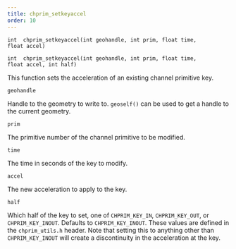 ```yaml
---
title: chprim_setkeyaccel
order: 10
---
```

`int  chprim_setkeyaccel(int geohandle, int prim, float time, float accel)`

`int  chprim_setkeyaccel(int geohandle, int prim, float time, float accel, int half)`

This function sets the acceleration of an existing channel primitive key.

`geohandle`

Handle to the geometry to write to. `geoself()` can be used to get a handle to the current geometry.

`prim`

The primitive number of the channel primitive to be modified.

`time`

The time in seconds of the key to modify.

`accel`

The new acceleration to apply to the key.

`half`

Which half of the key to set, one of `CHPRIM_KEY_IN`, `CHPRIM_KEY_OUT`, or `CHPRIM_KEY_INOUT`. Defaults to `CHPRIM_KEY_INOUT`.
These values are defined in the `chprim_utils.h` header.
Note that setting this to anything other than `CHPRIM_KEY_INOUT` will create a discontinuity in the acceleration at the key.
